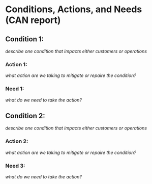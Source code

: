 # Conditions, Actions, and Needs (CAN report)

## Condition 1:

_describe one condition that impacts either customers or operations_

### Action 1:

_what action are we taking to mitigate or repaire the condition?_

### Need 1:

_what do we need to take the action?_

## Condition 2:

_describe one condition that impacts either customers or operations_

### Action 2:

_what action are we taking to mitigate or repaire the condition?_

### Need 3:

_what do we need to take the action?_
